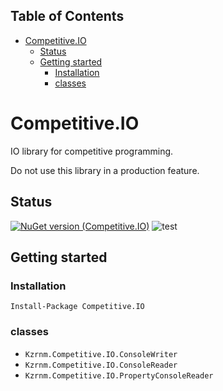 <!-- START doctoc generated TOC please keep comment here to allow auto update -->
<!-- DON'T EDIT THIS SECTION, INSTEAD RE-RUN doctoc TO UPDATE -->
## Table of Contents

- [Competitive.IO](#competitiveio)
  - [Status](#status)
  - [Getting started](#getting-started)
    - [Installation](#installation)
    - [classes](#classes)

<!-- END doctoc generated TOC please keep comment here to allow auto update -->

# Competitive.IO

IO library for competitive programming.

Do not use this library in a production feature.


## Status

[![NuGet version (Competitive.IO)](https://img.shields.io/nuget/v/Competitive.IO.svg?style=flat-square)](https://www.nuget.org/packages/Competitive.IO/)
![test](https://github.com/naminodarie/Competitive.IO/workflows/test/badge.svg?branch=master)

## Getting started

### Installation

```
Install-Package Competitive.IO
```

### classes

- `Kzrnm.Competitive.IO.ConsoleWriter`
- `Kzrnm.Competitive.IO.ConsoleReader`
- `Kzrnm.Competitive.IO.PropertyConsoleReader`